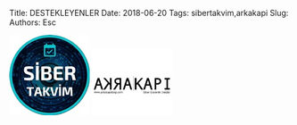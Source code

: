Title: DESTEKLEYENLER
Date: 2018-06-20
Tags: sibertakvim,arkakapi
Slug: 
Authors: Esc



[![pic](/images/pic4.jpeg)](https://www.sibertakvim.com/) 		 [![pic](/images/pic5.jpeg)](https://www.arkakapidergi.com/)
